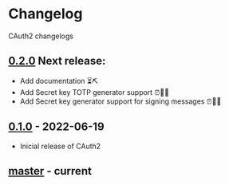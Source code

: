 # Changelog
CAuth2 changelogs

## [0.2.0] Next release:
- Add documentation ⏳⛏
- Add Secret key TOTP generator support ⏰🧪👀
- Add Secret key generator support for signing messages ⏰🧪👀

## [0.1.0] - 2022-06-19
- Inicial release of CAuth2

## [master] - current

[0.2.0]: https://github.com/devfabiosilva/CAuth2
[0.1.0]: https://github.com/devfabiosilva/CAuth2/tree/v0.1.0
[master]: https://github.com/devfabiosilva/CAuth2
